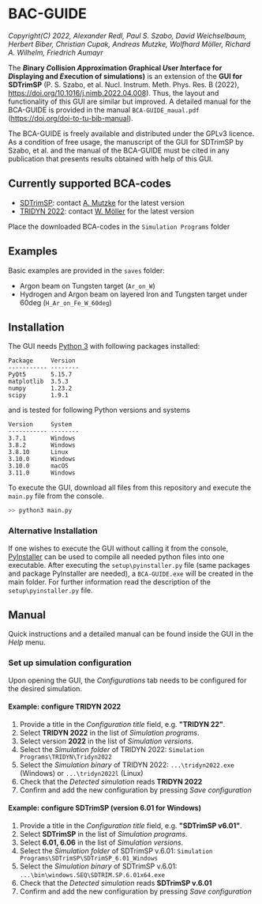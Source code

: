 # BAC-GUIDE
*Copyright(C) 2022, Alexander Redl, Paul S. Szabo, David Weichselbaum, Herbert Biber, Christian Cupak, Andreas Mutzke, Wolfhard Möller, Richard A. Wilhelm, Friedrich Aumayr*

The ***B*inary *C*ollision *A*pproximation *G*raphical *U*ser *I*nterface for *D*isplaying and *E*xecution of simulations)** is an extension of the **GUI for SDTrimSP** (P. S. Szabo, et al. Nucl. Instrum. Meth. Phys. Res. B (2022), https://doi.org/10.1016/j.nimb.2022.04.008).
Thus, the layout and functionality of this GUI are similar but improved.
A detailed manual for the BCA-GUIDE is provided in the manual `BCA-GUIDE_maual.pdf` (https://doi.org/doi-to-tu-bib-manual).

The BCA-GUIDE is freely available and distributed under the GPLv3 licence.
As a condition of free usage, the manuscript of the GUI for SDTrimSP by Szabo, et al. and the manual of the BCA-GUIDE must be cited in any publication that presents results obtained with help of this GUI.

## Currently supported BCA-codes

- [SDTrimSP](https://www.ipp.mpg.de): contact [A. Mutzke](mailto://aam@ipp.mpg.de) for the latest version
- [TRIDYN 2022](https://www.hzdr.de/): contact [W. Möller](mailto://w.moeller@hzdr.de) for the latest version

Place the downloaded BCA-codes in the `Simulation Programs` folder

## Examples

Basic examples are provided in the `saves` folder:

- Argon beam on Tungsten target (`Ar_on_W`)
- Hydrogen and Argon beam on layered Iron and Tungsten target under 60deg (`H_Ar_on_Fe_W_60deg`)

## Installation

The GUI needs [Python 3](https://www.python.org/downloads/) with following packages installed:

```
Package     Version
----------- --------
PyQt5       5.15.7
matplotlib  3.5.3
numpy       1.23.2
scipy       1.9.1
```

and is tested for following Python versions and systems
```
Version     System
----------- --------
3.7.1       Windows
3.8.2       Windows
3.8.10      Linux
3.10.0      Windows
3.10.0      macOS
3.11.0      Windows
```
To execute the GUI, download all files from this repository and execute the `main.py` file from the console.
```bash
>> python3 main.py
```

### Alternative Installation
If one wishes to execute the GUI without calling it from the console, [PyInstaller](https://pyinstaller.org/en/stable/) can be used to compile all needed python files into one executable.
After executing the `setup\pyinstaller.py` file (same packages and package PyInstaller are needed), a `BCA-GUIDE.exe` will be created in the main folder.
For further information read the description of the `setup\pyinstaller.py` file.

## Manual

Quick instructions and a detailed manual can be found inside the GUI in the *Help* menu.

### Set up simulation configuration

Upon opening the GUI, the *Configurations* tab needs to be configured for the desired simulation.

#### Example: configure TRIDYN 2022

1) Provide a title in the *Configuration title* field, e.g. **"TRIDYN 22"**.
2) Select **TRIDYN 2022** in the list of *Simulation programs*.
3) Select version **2022** in the list of *Simulation versions*.
4) Select the *Simulation folder* of TRIDYN 2022: `Simulation Programs\TRIDYN\Tridyn2022`
5) Select the *Simulation binary* of TRIDYN 2022: `...\tridyn2022.exe` (Windows) or `...\tridyn2022l` (Linux)
6) Check that the *Detected simulation* reads **TRIDYN 2022**
7) Confirm and add the new configuration by pressing *Save configuration*

#### Example: configure SDTrimSP (version 6.01 for Windows)

1) Provide a title in the *Configuration title* field, e.g. **"SDTrimSP v6.01"**.
2) Select **SDTrimSP** in the list of *Simulation programs*.
3) Select **6.01, 6.06** in the list of *Simulation versions*.
4) Select the *Simulation folder* of SDTrimSP v.6.01: `Simulation Programs\SDTrimSP\SDTrimSP_6.01_Windows`
5) Select the *Simulation binary* of SDTrimSP v.6.01: `...\bin\windows.SEQ\SDTRIM.SP.6.01x64.exe`
6) Check that the *Detected simulation* reads **SDTrimSP v.6.01**
7) Confirm and add the new configuration by pressing *Save configuration*
